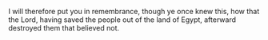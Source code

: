 I will therefore put you in remembrance, though ye once knew this, how that the Lord, having saved the people out of the land of Egypt, afterward destroyed them that believed not.
